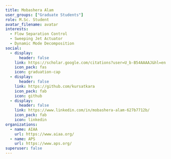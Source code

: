 ```yaml
---
title: Mobashera Alam
user_groups: ["Graduate Students"]
role: M.Sc. Student
avatar_filename: avatar
interests:
  - Flow Separation Control
  - Sweeping Jet Actuator
  - Dynamic Mode Decomposition
social:
  - display:
      header: false
    link: https://scholar.google.com/citations?user=U_b-B54AAAAJ&hl=en
    icon_pack: fas
    icon: graduation-cap
  - display:
      header: false
    link: https://github.com/kursatkara
    icon_pack: fab
    icon: github
  - display:
      header: false
    link: https://www.linkedin.com/in/mobashera-alam-627b7712b/
    icon_pack: fab
    icon: linkedin
organizations:
  - name: AIAA
    url: https://www.aiaa.org/
  - name: APS
    url: https://www.aps.org/
superuser: false
---
```

